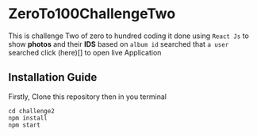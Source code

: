 # ZeroTo100ChallengeTwo
This is challenge Two of zero to hundred coding it done using `React Js` to show __photos__ and their __IDS__ based on `album id` searched that ``a user`` searched click (here)[] to open live Application
## Installation Guide
Firstly, Clone this repository then in you terminal
```
cd challenge2
npm install
npm start

```
